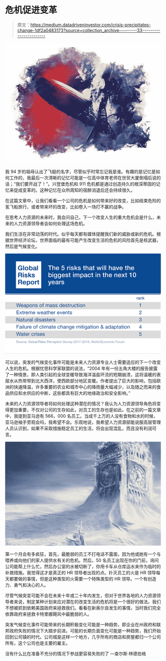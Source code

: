 # 危机促进变革

> 原文：<https://medium.datadriveninvestor.com/crisis-precipitates-change-1df2a0483173?source=collection_archive---------33----------------------->

![](img/bfe11914f04c0635ef6df83427f13aca.png)

我 94 岁的祖母认出了飞艇的名字，尽管似乎时常忘记我是谁。有趣的是记忆是如何工作的，我最后一次清晰的记忆可能是一位高中体育老师在世贸大厦倒塌后说的话；“我们要开战了！”。兴登堡危机和 911 危机都是通过创造持久的根深蒂固的记忆来促成变革的。这种记忆在众所周知的宿醉消退后还会持续很久。

在这篇文章中，让我们看看一个公司的危机是如何带来好的改变，比如结束危险的氢飞船旅行，或者带来坏的改变，比如卷入一场打不赢的战争。

在思考人力资源的未来时，我会问自己，下一个改变人生的重大危机会是什么，未来的人力资源领导者会如何处理这场危机。

我们生活在非常动荡的时代。似乎每天都有媒体提醒我们新的威胁或新的危机。根据世界经济论坛，世界面临的最有可能产生改变生活的危机的风险首先是核武器，然后是气候变化。

![](img/d4c740d619142a5e848fc81e2323985b.png)

可以说，突发的气候变化事件可能是未来人力资源专业人士需要适应的下一个改变人生的危机。根据忧思科学家联盟的说法，“2004 年有一份五角大楼的报告披露了一种情景，即人类引起的全球变暖导致海洋温盐环流的短期崩溃，这将温暖的表层水从热带带到北大西洋，使西欧部分地区变暖。作者提出了巨大的影响，包括欧洲的快速降温，许多重要的农业和城市中心的降雨量大幅减少，以及随之而来的食品供应和水供应的中断，这些都具有巨大的地缘政治和安全影响。”

未来的人力资源领导者将如何处理这种潜在的情况？我认为人力资源领导角色将变得更加重要，不仅对公司的生存如此，对员工的生存也是如此。在之前的一篇文章中，我提到亚马逊有 566，000 名员工。当成千上万的人没有食物和水的时候，亚马逊袖手旁观会吗，我希望不会。乐观地说，我希望人力资源部能说服高层管理人员认识到，如果不采取措施稳定员工的生活，将会出现混乱，而且没有利润可言。

![](img/9e759a8432c6d89d8bcc93ffa3cafcaa.png)

第一个月会有多疯狂，首先，最脆弱的员工不打电话不露面，因为他或她有一个与喂养或向他们的家人提供水有关的危机。然后，50 名员工出现在你的门前，询问公司能帮上什么忙。然后办公室的水被切断了，你用卡车从仓库运水来作为临时的补救措施。我觉得这才是真正的 HR 领导者出现的点。扑灭员工的火是 HR 领导每天都要做的事情，但是这种类型的火需要一个特殊类型的 HR 领导。一个有创造力、勇气和决心的人。

尽管气候突变可能不会在未来十年或二十年内发生，但对于世界各地的人力资源领导者来说，制定某种计划来应对潜在的改变生活的危机将是一个很好的做法。我们不想被抓到依赖美国政府来拯救我们。看看在新奥尔良发生的事情，当时我们完全依靠政府来拯救卡特里娜飓风中最脆弱的人。

突发气候变化事件可能带来的长期积极变化可能是一种趋势，即企业在州政府和联邦政府失败的情况下大踏步前进。可能的长期负面变化可能是一种趋势，我们开始回到公司镇的时代。公司城是这样一个地方，几乎所有的商店和房屋都归一个公司所有，这个公司也是主要的雇主。

没有什么比在准备不充分的情况下参战更容易失败的了 —查尔斯·林德伯格